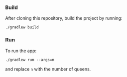 ### Build
After cloning this repository, build the project by running:
```
./gradlew build
```

### Run
To run the app:
```
./gradlew run --args=n
```
and replace `n` with the number of queens.
